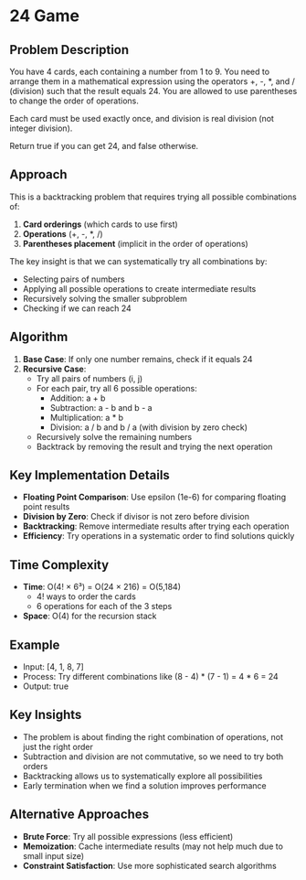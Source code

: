 # 24 Game

## Problem Description
You have 4 cards, each containing a number from 1 to 9. You need to arrange them in a mathematical expression using the operators +, -, *, and / (division) such that the result equals 24. You are allowed to use parentheses to change the order of operations.

Each card must be used exactly once, and division is real division (not integer division).

Return true if you can get 24, and false otherwise.

## Approach
This is a backtracking problem that requires trying all possible combinations of:
1. **Card orderings** (which cards to use first)
2. **Operations** (+, -, *, /)
3. **Parentheses placement** (implicit in the order of operations)

The key insight is that we can systematically try all combinations by:
- Selecting pairs of numbers
- Applying all possible operations to create intermediate results
- Recursively solving the smaller subproblem
- Checking if we can reach 24

## Algorithm
1. **Base Case**: If only one number remains, check if it equals 24
2. **Recursive Case**: 
   - Try all pairs of numbers (i, j)
   - For each pair, try all 6 possible operations:
     - Addition: a + b
     - Subtraction: a - b and b - a
     - Multiplication: a * b
     - Division: a / b and b / a (with division by zero check)
   - Recursively solve the remaining numbers
   - Backtrack by removing the result and trying the next operation

## Key Implementation Details
- **Floating Point Comparison**: Use epsilon (1e-6) for comparing floating point results
- **Division by Zero**: Check if divisor is not zero before division
- **Backtracking**: Remove intermediate results after trying each operation
- **Efficiency**: Try operations in a systematic order to find solutions quickly

## Time Complexity
- **Time**: O(4! × 6³) = O(24 × 216) = O(5,184)
  - 4! ways to order the cards
  - 6 operations for each of the 3 steps
- **Space**: O(4) for the recursion stack

## Example
- Input: [4, 1, 8, 7]
- Process: Try different combinations like (8 - 4) * (7 - 1) = 4 * 6 = 24
- Output: true

## Key Insights
- The problem is about finding the right combination of operations, not just the right order
- Subtraction and division are not commutative, so we need to try both orders
- Backtracking allows us to systematically explore all possibilities
- Early termination when we find a solution improves performance

## Alternative Approaches
- **Brute Force**: Try all possible expressions (less efficient)
- **Memoization**: Cache intermediate results (may not help much due to small input size)
- **Constraint Satisfaction**: Use more sophisticated search algorithms
